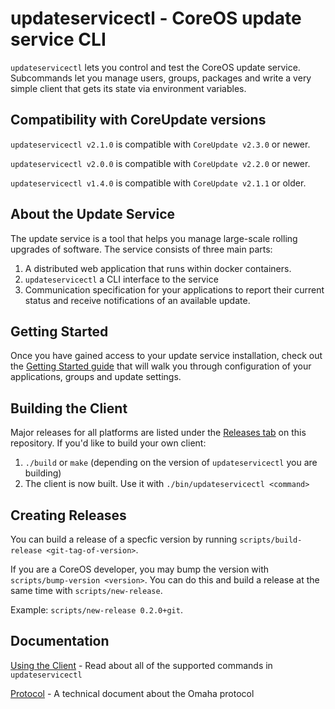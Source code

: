# updateservicectl - CoreOS update service CLI

`updateservicectl` lets you control and test the CoreOS update service. Subcommands
let you manage users, groups, packages and write a very simple client that gets
its state via environment variables.

## Compatibility with CoreUpdate versions

`updateservicectl v2.1.0` is compatible with `CoreUpdate v2.3.0` or newer.

`updateservicectl v2.0.0` is compatible with `CoreUpdate v2.2.0` or newer.

`updateservicectl v1.4.0` is compatible with `CoreUpdate v2.1.1` or older.

## About the Update Service

The update service is a tool that helps you manage large-scale rolling upgrades of software. The service consists of three main parts:

1. A distributed web application that runs within docker containers.
2. `updateservicectl` a CLI interface to the service
3. Communication specification for your applications to report their current status and receive notifications of an available update.

## Getting Started

Once you have gained access to your update service installation, check out the [Getting Started guide](http://coreos.com/products/coreupdate/docs/latest/getting-started.html) that will walk you through configuration of your applications, groups and update settings.

## Building the Client

Major releases for all platforms are listed under the [Releases tab](https://github.com/coreos/updateservicectl/releases) on this repository. If you'd like to build your own client:

1. `./build` or `make` (depending on the version of `updateservicectl` you are building)
2. The client is now built. Use it with `./bin/updateservicectl <command>`

## Creating Releases

You can build a release of a specfic version by running
`scripts/build-release <git-tag-of-version>`.

If you are a CoreOS developer, you may bump the version with
`scripts/bump-version <version>`. You can do this and build a release
at the same time with `scripts/new-release`.

Example: `scripts/new-release 0.2.0+git`.

## Documentation

[Using the Client](http://coreos.com/products/coreupdate/docs/latest/updatectl-client.html) - Read about all of the supported commands in `updateservicectl`

[Protocol](http://coreos.com/products/coreupdate/docs/latest/update-protocol.html) - A technical document about the Omaha protocol
